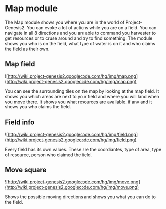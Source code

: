 # Map module #

The Map module shows you where you are in the world of Project-Genesis2. You can evoke a lot of actions while you are on a field. You can navigate in all 8 directions and you are able to command you harvester to get resources or to cruse around and try to find something. The module shows you who is on the field, what type of water is on it and who claims the field as their own.


## Map field ##

![http://wiki.project-genesis2.googlecode.com/hg/img/map.png](http://wiki.project-genesis2.googlecode.com/hg/img/map.png)

You can see the surrounding tiles on the map by looking at the map field. It shows you which areas are next to your field and where you will land when you move there. It shows you what resources are available, if any and it shows you who claims the field.


## Field info ##

![http://wiki.project-genesis2.googlecode.com/hg/img/field.png](http://wiki.project-genesis2.googlecode.com/hg/img/field.png)

Every field has its own values. These are the coordiantes, type of area, type of resource, person who claimed the field.


## Move square ##

![http://wiki.project-genesis2.googlecode.com/hg/img/move.png](http://wiki.project-genesis2.googlecode.com/hg/img/move.png)

Shows the possible moving directions and shows you what you can do to the field.